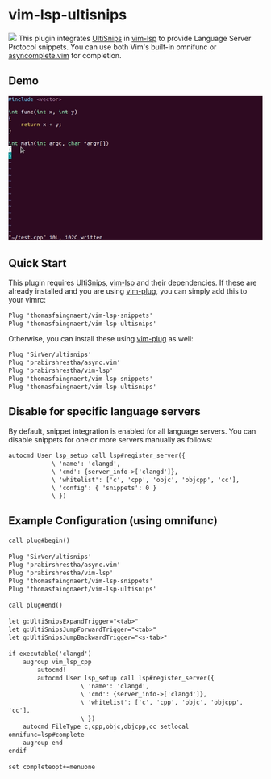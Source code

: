 # vim-lsp-ultisnips
![](https://github.com/thomasfaingnaert/vim-lsp-ultisnips/workflows/CI/badge.svg)
This plugin integrates [UltiSnips](https://github.com/SirVer/ultisnips) in [vim-lsp](https://github.com/prabirshrestha/vim-lsp) to provide Language Server Protocol snippets.
You can use both Vim's built-in omnifunc or [asyncomplete.vim](https://github.com/prabirshrestha/asyncomplete.vim) for completion.

## Demo
![GIF demo](https://raw.githubusercontent.com/thomasfaingnaert/images/master/demo-ultisnips.gif)

## Quick Start
This plugin requires [UltiSnips](https://github.com/SirVer/ultisnips), [vim-lsp](https://github.com/prabirshrestha/vim-lsp) and their dependencies.
If these are already installed and you are using [vim-plug](https://github.com/junegunn/vim-plug), you can simply add this to your vimrc:
```vim
Plug 'thomasfaingnaert/vim-lsp-snippets'
Plug 'thomasfaingnaert/vim-lsp-ultisnips'
```

Otherwise, you can install these using [vim-plug](https://github.com/junegunn/vim-plug) as well:
```vim
Plug 'SirVer/ultisnips'
Plug 'prabirshrestha/async.vim'
Plug 'prabirshrestha/vim-lsp'
Plug 'thomasfaingnaert/vim-lsp-snippets'
Plug 'thomasfaingnaert/vim-lsp-ultisnips'
```

## Disable for specific language servers
By default, snippet integration is enabled for all language servers. You can disable snippets for one or more servers manually as follows:
```vim
autocmd User lsp_setup call lsp#register_server({
            \ 'name': 'clangd',
            \ 'cmd': {server_info->['clangd']},
            \ 'whitelist': ['c', 'cpp', 'objc', 'objcpp', 'cc'],
            \ 'config': { 'snippets': 0 }
            \ })
```

## Example Configuration (using omnifunc)
```vim
call plug#begin()

Plug 'SirVer/ultisnips'
Plug 'prabirshrestha/async.vim'
Plug 'prabirshrestha/vim-lsp'
Plug 'thomasfaingnaert/vim-lsp-snippets'
Plug 'thomasfaingnaert/vim-lsp-ultisnips'

call plug#end()

let g:UltiSnipsExpandTrigger="<tab>"
let g:UltiSnipsJumpForwardTrigger="<tab>"
let g:UltiSnipsJumpBackwardTrigger="<s-tab>"

if executable('clangd')
    augroup vim_lsp_cpp
        autocmd!
        autocmd User lsp_setup call lsp#register_server({
                    \ 'name': 'clangd',
                    \ 'cmd': {server_info->['clangd']},
                    \ 'whitelist': ['c', 'cpp', 'objc', 'objcpp', 'cc'],
                    \ })
	autocmd FileType c,cpp,objc,objcpp,cc setlocal omnifunc=lsp#complete
    augroup end
endif

set completeopt+=menuone
```
